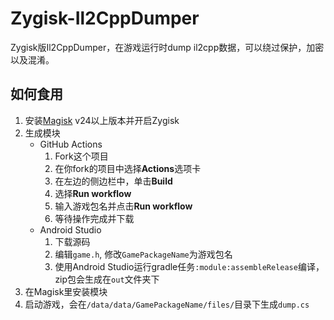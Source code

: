 # Zygisk-Il2CppDumper
Zygisk版Il2CppDumper，在游戏运行时dump il2cpp数据，可以绕过保护，加密以及混淆。

## 如何食用
1. 安装[Magisk](https://github.com/topjohnwu/Magisk) v24以上版本并开启Zygisk
2. 生成模块
   - GitHub Actions
      1. Fork这个项目
      2. 在你fork的项目中选择**Actions**选项卡
      3. 在左边的侧边栏中，单击**Build**
      4. 选择**Run workflow**
      5. 输入游戏包名并点击**Run workflow**
      6. 等待操作完成并下载
   - Android Studio
      1. 下载源码
      2. 编辑`game.h`, 修改`GamePackageName`为游戏包名
      3. 使用Android Studio运行gradle任务`:module:assembleRelease`编译，zip包会生成在`out`文件夹下
3. 在Magisk里安装模块
4. 启动游戏，会在`/data/data/GamePackageName/files/`目录下生成`dump.cs`